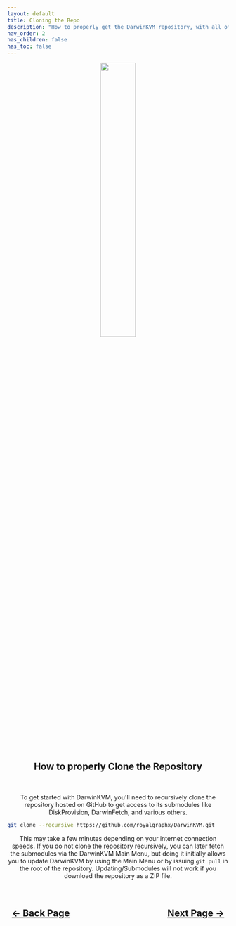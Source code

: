 ```yaml
---
layout: default
title: Cloning the Repo
description: "How to properly get the DarwinKVM repository, with all of its contents included."
nav_order: 2
has_children: false
has_toc: false
---
```


<style>
  .navigation-container {
    display: flex;
    justify-content: space-between;
    align-items: center;
    width: 100%;
  }
  
  .nav-button {
    margin: 10px;
  }
</style>

<p align="center">
  <img width="40%" height="40%" src="../../assets/Github/GitHub_Logo_White.png">
</p>

<h2 align="center">How to properly Clone the Repository</h2>

<br>
<p align="center">To get started with DarwinKVM, you'll need to recursively clone the repository hosted on GitHub to get access to its submodules like DiskProvision, DarwinFetch, and various others.</p>

```bash
git clone --recursive https://github.com/royalgraphx/DarwinKVM.git
```

<p align="center">This may take a few minutes depending on your internet connection speeds. If you do not clone the repository recursively, you can later fetch the submodules via the DarwinKVM Main Menu, but doing it initially allows you to update DarwinKVM by using the Main Menu or by issuing <code>git pull</code> in the root of the repository. Updating/Submodules will not work if you download the repository as a ZIP file.</p>

<h2 align="center">
  <br>
  <div class="navigation-container">
    <a class="nav-button" href="../00-Introduction">&larr; Back Page</a>
    <a class="nav-button" href="../02-BIOS-Settings">Next Page &rarr;</a>
  </div>
  <br>
</h2>
